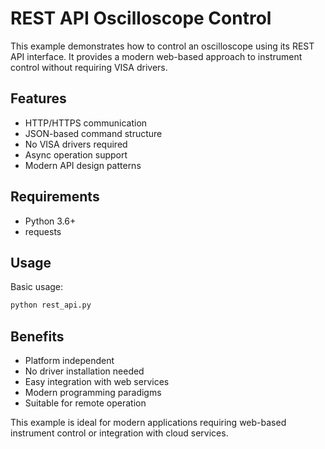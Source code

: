 # REST API Oscilloscope Control

This example demonstrates how to control an oscilloscope using its REST API interface. It provides a modern web-based approach to instrument control without requiring VISA drivers.

## Features

- HTTP/HTTPS communication
- JSON-based command structure
- No VISA drivers required
- Async operation support
- Modern API design patterns

## Requirements

- Python 3.6+
- requests

## Usage

Basic usage:
```python
python rest_api.py
```

## Benefits

- Platform independent
- No driver installation needed
- Easy integration with web services
- Modern programming paradigms
- Suitable for remote operation

This example is ideal for modern applications requiring web-based instrument control or integration with cloud services.
